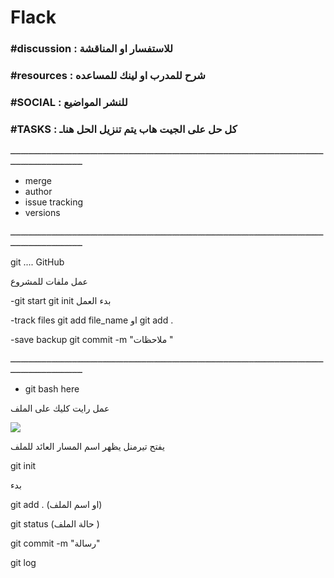 # Flack

### #discussion : للاستفسار او المناقشة 

### #resources :  شرح للمدرب او لينك للمساعده

### #SOCIAL : للنشر المواضيع

### #TASKS : كل حل على الجيت هاب يتم تنزيل الحل هناـ

ــــــــــــــــــــــــــــــــــــــــــــــــــــــــــــــــــــــــــــــــــــــــــــــــــــــــــــــــــــــــــــــــــــــــــــــــــــــ

- merge
- author
- issue tracking
- versions 

ــــــــــــــــــــــــــــــــــــــــــــــــــــــــــــــــــــــــــــــــــــــــــــــــــــــــــــــــــــــــــــــــــــــــــــــــــــــ

git .... GitHub

عمل ملفات للمشروع 

-git start      git init   بدء العمل 

-track files    git add file_name  او git add .

-save backup    git commit -m "ملاحظات "

ــــــــــــــــــــــــــــــــــــــــــــــــــــــــــــــــــــــــــــــــــــــــــــــــــــــــــــــــــــــــــــــــــــــــــــــــــــــ

- git bash here 

عمل رايت كليك على الملف 

![](C:\Users\USER\Documents\git_bash.png)

يفتح تيرمنل يظهر اسم المسار العائد للملف

git init

بدء 

git add .  (او اسم الملف)

git status  (حالة الملف )

git commit -m "رسالة"

git log
